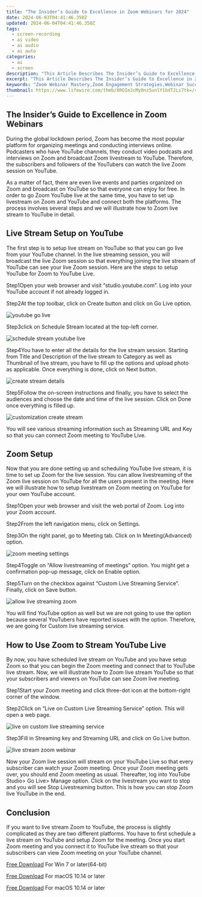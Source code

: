 ```yaml
---
title: "The Insider’s Guide to Excellence in Zoom Webinars for 2024"
date: 2024-06-03T04:41:46.350Z
updated: 2024-06-04T04:41:46.350Z
tags: 
  - screen-recording
  - ai video
  - ai audio
  - ai auto
categories: 
  - ai
  - screen
description: "This Article Describes The Insider’s Guide to Excellence in Zoom Webinars for 2024"
excerpt: "This Article Describes The Insider’s Guide to Excellence in Zoom Webinars for 2024"
keywords: "Zoom Webinar Mastery,Zoom Engagement Strategies,Webinar Success Tips,Virtual Meeting Excellence,Zoom Presentation Skills,Webinar Best Practices,Zoom Call Optimization"
thumbnail: https://www.lifewire.com/thmb/8ROImJcMy0nz5unlY1bdTJLi7tk=/400x300/filters:no_upscale():max_bytes(150000):strip_icc():format(webp)/dns-wordcloud-lifewire-2-0c92c02113cb4832870891ac0e13ccbc.png
---
```


## The Insider’s Guide to Excellence in Zoom Webinars

During the global lockdown period, Zoom has become the most popular platform for organizing meetings and conducting interviews online. Podcasters who have YouTube channels, they conduct video podcasts and interviews on Zoom and broadcast Zoom livestream to YouTube. Therefore, the subscribers and followers of the YouTubers can watch the live Zoom session on YouTube.

As a matter of fact, there are even live events and parties organized on Zoom and broadcast on YouTube so that everyone can enjoy for free. In order to go Zoom YouTube live at the same time, you have to set up livestream on Zoom and YouTube and connect both the platforms. The process involves several steps and we will illustrate how to Zoom live stream to YouTube in detail.

## Live Stream Setup on YouTube

The first step is to setup live stream on YouTube so that you can go live from your YouTube channel. In the live streaming session, you will broadcast the live Zoom session so that everything joining the live stream of YouTube can see your live Zoom session. Here are the steps to setup YouTube for Zoom to YouTube Live.

Step1Open your web browser and visit “studio.youtube.com”. Log into your YouTube account if not already logged in.

Step2At the top toolbar, click on Create button and click on Go Live option.

![youtube go live](https://images.wondershare.com/filmora/article-images/2022/07/zoom-youtube-live-1.jpg)

Step3click on Schedule Stream located at the top-left corner.

![schedule stream youtube live](https://images.wondershare.com/filmora/article-images/2022/07/zoom-youtube-live-2.jpg)

Step4You have to enter all the details for the live stream session. Starting from Title and Description of the live stream to Category as well as Thumbnail of live stream, you have to fill up the options and upload photo as applicable. Once everything is done, click on Next button.

![create stream details](https://images.wondershare.com/filmora/article-images/2022/07/zoom-youtube-live-3.jpg)

Step5Follow the on-screen instructions and finally, you have to select the audiences and choose the date and time of the live session. Click on Done once everything is filled up.

![customization create stream](https://images.wondershare.com/filmora/article-images/2022/07/zoom-youtube-live-4.jpg)

You will see various streaming information such as Streaming URL and Key so that you can connect Zoom meeting to YouTube Live.

## Zoom Setup

Now that you are done setting up and scheduling YouTube live stream, it is time to set up Zoom for the live session. You can allow livestreaming of the Zoom live session on YouTube for all the users present in the meeting. Here we will illustrate how to setup livestream on Zoom meeting on YouTube for your own YouTube account.

Step1Open your web browser and visit the web portal of Zoom. Log into your Zoom account.

Step2From the left navigation menu, click on Settings.

Step3On the right panel, go to Meeting tab. Click on In Meeting(Advanced) option.

![zoom meeting settings](https://images.wondershare.com/filmora/article-images/2022/07/zoom-youtube-live-5.jpg)

Step4Toggle on “Allow livestreaming of meetings” option. You might get a confirmation pop-up message, click on Enable option.

Step5Turn on the checkbox against “Custom Live Streaming Service”. Finally, click on Save button.

![allow live streaming zoom](https://images.wondershare.com/filmora/article-images/2022/07/zoom-youtube-live-6.jpg)

You will find YouTube option as well but we are not going to use the option because several YouTubers have reported issues with the option. Therefore, we are going for Custom live streaming service.

## How to Use Zoom to Stream YouTube Live

By now, you have scheduled live stream on YouTube and you have setup Zoom so that you can begin the Zoom meeting and connect that to YouTube live stream. Now, we will illustrate how to Zoom live stream YouTube so that your subscribers and viewers on YouTube can see Zoom live meeting.

Step1Start your Zoom meeting and click three-dot icon at the bottom-right corner of the window.

Step2Click on “Live on Custom Live Streaming Service” option. This will open a web page.

![live on custom live streaming service](https://images.wondershare.com/filmora/article-images/2022/07/zoom-youtube-live-7.jpg)

Step3Fill in Streaming key and Streaming URL and click on Go Live button.

![live stream zoom webinar](https://images.wondershare.com/filmora/article-images/2022/07/zoom-youtube-live-8.jpg)

Now your Zoom live session will stream on your YouTube Live so that every subscriber can watch your Zoom meeting. Once your Zoom meeting gets over, you should end Zoom meeting as usual. Thereafter, log into YouTube Studio> Go Live> Manage option. Click on the livestream you want to stop and you will see Stop Livestreaming button. This is how you can stop Zoom live YouTube in the end.

## Conclusion

If you want to live stream Zoom to YouTube, the process is slightly complicated as they are two different platforms. You have to first schedule a live stream on YouTube and setup Zoom for the meeting. Once you start Zoom meeting and you connect it to YouTube live stream so that your subscribers can view Zoom meeting on your YouTube channel.

[Free Download](https://tools.techidaily.com/wondershare/filmora/download/) For Win 7 or later(64-bit)

[Free Download](https://tools.techidaily.com/wondershare/filmora/download/) For macOS 10.14 or later

[Free Download](https://tools.techidaily.com/wondershare/filmora/download/) For macOS 10.14 or later

<ins class="adsbygoogle"
     style="display:block"
     data-ad-format="autorelaxed"
     data-ad-client="ca-pub-7571918770474297"
     data-ad-slot="1223367746"></ins>

<ins class="adsbygoogle"
     style="display:block"
     data-ad-format="autorelaxed"
     data-ad-client="ca-pub-7571918770474297"
     data-ad-slot="1223367746"></ins>



<ins class="adsbygoogle"
     style="display:block"
     data-ad-client="ca-pub-7571918770474297"
     data-ad-slot="8358498916"
     data-ad-format="auto"
     data-full-width-responsive="true"></ins>

